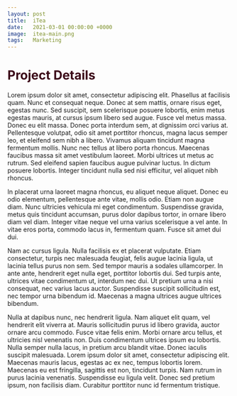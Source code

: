 ```yaml
---
layout: post
title:  iTea
date:   2021-03-01 00:00:00 +0000
image:  itea-main.png
tags:   Marketing
---
```

<h1 style="color:#3c0919;">Project Details</h1>

Lorem ipsum dolor sit amet, consectetur adipiscing elit. Phasellus at facilisis quam. Nunc et consequat neque. Donec at sem mattis, ornare risus eget, egestas nunc. Sed suscipit, sem scelerisque posuere lobortis, enim metus egestas mauris, at cursus ipsum libero sed augue. Fusce vel metus massa. Donec eu elit massa. Donec porta interdum sem, at dignissim orci varius at. Pellentesque volutpat, odio sit amet porttitor rhoncus, magna lacus semper leo, et eleifend sem nibh a libero. Vivamus aliquam tincidunt magna fermentum mollis. Nunc nec tellus at libero porta rhoncus. Maecenas faucibus massa sit amet vestibulum laoreet. Morbi ultrices ut metus ac rutrum. Sed eleifend sapien faucibus augue pulvinar luctus. In dictum posuere lobortis. Integer tincidunt nulla sed nisi efficitur, vel aliquet nibh rhoncus.

In placerat urna laoreet magna rhoncus, eu aliquet neque aliquet. Donec eu odio elementum, pellentesque ante vitae, mollis odio. Etiam non augue diam. Nunc ultricies vehicula mi eget condimentum. Suspendisse gravida, metus quis tincidunt accumsan, purus dolor dapibus tortor, in ornare libero diam vel diam. Integer vitae neque vel urna varius scelerisque a vel ante. In vitae eros porta, commodo lacus in, fermentum quam. Fusce sit amet dui dui.

Nam ac cursus ligula. Nulla facilisis ex et placerat vulputate. Etiam consectetur, turpis nec malesuada feugiat, felis augue lacinia ligula, ut lacinia tellus purus non sem. Sed tempor mauris a sodales ullamcorper. In ante ante, hendrerit eget nulla eget, porttitor lobortis dui. Sed turpis ante, ultrices vitae condimentum ut, interdum nec dui. Ut pretium urna a nisi consequat, nec varius lacus auctor. Suspendisse suscipit sollicitudin est, nec tempor urna bibendum id. Maecenas a magna ultrices augue ultrices bibendum.

Nulla at dapibus nunc, nec hendrerit ligula. Nam aliquet elit quam, vel hendrerit elit viverra at. Mauris sollicitudin purus id libero gravida, auctor ornare arcu commodo. Fusce vitae felis enim. Morbi ornare arcu tellus, et ultricies nisl venenatis non. Duis condimentum ultrices ipsum eu lobortis. Nulla semper nulla lacus, in pretium arcu blandit vitae. Donec iaculis suscipit malesuada. Lorem ipsum dolor sit amet, consectetur adipiscing elit. Maecenas mauris lacus, egestas ac ex nec, tempus lobortis lorem. Maecenas eu est fringilla, sagittis est non, tincidunt turpis. Nam rutrum in purus lacinia venenatis. Suspendisse eu ligula velit. Donec sed pretium ipsum, non facilisis diam. Curabitur porttitor nunc id fermentum tristique.
